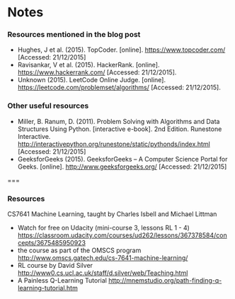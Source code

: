 # Notes

### Resources mentioned in the blog post
- Hughes, J et al. (2015). TopCoder. [online]. https://www.topcoder.com/ [Accessed: 21/12/2015]
- Ravisankar, V et al. (2015). HackerRank. [online]. https://www.hackerrank.com/ [Accessed: 21/12/2015].
- Unknown (2015). LeetCode Online Judge. [online]. https://leetcode.com/problemset/algorithms/ [Accessed: 21/12/2015].

### Other useful resources
- Miller, B. Ranum, D. (2011). Problem Solving with Algorithms and Data Structures Using Python. [interactive e-book]. 2nd Edition. Runestone Interactive. http://interactivepython.org/runestone/static/pythonds/index.html  [Accessed: 21/12/2015]
- GeeksforGeeks (2015). GeeksforGeeks – A Computer Science Portal for Geeks. [online]. http://www.geeksforgeeks.org/ [Accessed: 21/12/2015]



===

### Resources

CS7641 Machine Learning, taught by Charles Isbell and Michael Littman
- Watch for free on Udacity (mini-course 3, lessons RL 1 - 4) https://classroom.udacity.com/courses/ud262/lessons/367378584/concepts/3675485950923
- the course as part of the OMSCS program http://www.omscs.gatech.edu/cs-7641-machine-learning/
- RL course by David Silver http://www0.cs.ucl.ac.uk/staff/d.silver/web/Teaching.html
- A Painless Q-Learning Tutorial http://mnemstudio.org/path-finding-q-learning-tutorial.htm
